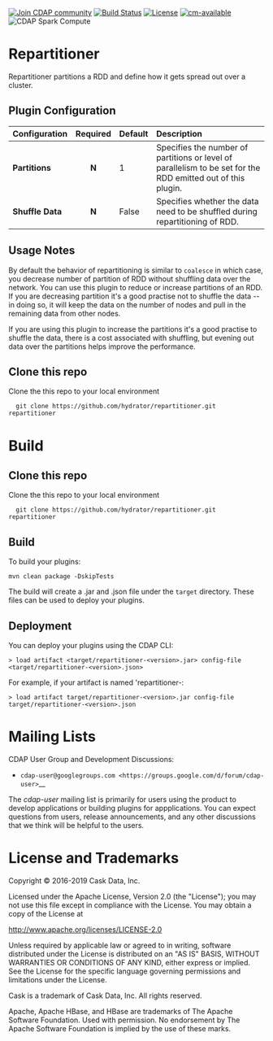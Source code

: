<a href="https://cdap-users.herokuapp.com/"><img alt="Join CDAP community" src="https://cdap-users.herokuapp.com/badge.svg?t=repartitioner"/></a> [![Build Status](https://travis-ci.org/hydrator/repartitioner.svg?branch=develop)](https://travis-ci.org/hydrator/repartitioner) [![License](https://img.shields.io/badge/License-Apache%202.0-blue.svg)](https://opensource.org/licenses/Apache-2.0)
[![cm-available](https://cdap-users.herokuapp.com/assets/cm-available.svg)](https://docs.cask.co/cdap/current/en/integrations/cask-market.html) <img  alt="CDAP Spark Compute" src="https://cdap-users.herokuapp.com/assets/cdap-sparkcompute.svg"/>

# Repartitioner

Repartitioner partitions a RDD and define how it gets spread out over a cluster. 

## Plugin Configuration

| Configuration | Required | Default | Description |
| :------------ | :------: | :----- | :---------- |
| **Partitions** | **N** | 1 | Specifies the number of partitions or level of parallelism to be set for the RDD emitted out of this plugin. |
| **Shuffle Data** | **N** | False | Specifies whether the data need to be shuffled during repartitioning of RDD. |

## Usage Notes

By default the behavior of repartitioning is similar to ```coalesce``` in which case, you decrease number of partition of RDD without shuffling data over the network. You can use this plugin to reduce or increase partitions of an RDD. If you are decreasing partition it's a good practise not to shuffle the data -- in doing so, it will keep the data on the number of nodes and pull in the remaining data from other nodes. 

If you are using this plugin to increase the partitions it's a good practise to shuffle the data, there is a cost associated with shuffling, but evening out data over the partitions helps improve the performance. 

## Clone this repo
Clone the this repo to your local environment

```
  git clone https://github.com/hydrator/repartitioner.git repartitioner
```

# Build

## Clone this repo
Clone the this repo to your local environment

```
  git clone https://github.com/hydrator/repartitioner.git repartitioner
```

## Build

To build your plugins:

    mvn clean package -DskipTests

The build will create a .jar and .json file under the ``target`` directory.
These files can be used to deploy your plugins.

## Deployment
You can deploy your plugins using the CDAP CLI:

    > load artifact <target/repartitioner-<version>.jar> config-file <target/repartitioner-<version>.json>

For example, if your artifact is named 'repartitioner-<version>:

    > load artifact target/repartitioner-<version>.jar config-file target/repartitioner-<version>.json

# Mailing Lists

CDAP User Group and Development Discussions:

- `cdap-user@googlegroups.com <https://groups.google.com/d/forum/cdap-user>`__

The *cdap-user* mailing list is primarily for users using the product to develop
applications or building plugins for appplications. You can expect questions from 
users, release announcements, and any other discussions that we think will be helpful 
to the users.


# License and Trademarks

Copyright © 2016-2019 Cask Data, Inc.

Licensed under the Apache License, Version 2.0 (the "License"); you may not use this file except
in compliance with the License. You may obtain a copy of the License at

http://www.apache.org/licenses/LICENSE-2.0

Unless required by applicable law or agreed to in writing, software distributed under the 
License is distributed on an "AS IS" BASIS, WITHOUT WARRANTIES OR CONDITIONS OF ANY KIND, 
either express or implied. See the License for the specific language governing permissions 
and limitations under the License.

Cask is a trademark of Cask Data, Inc. All rights reserved.

Apache, Apache HBase, and HBase are trademarks of The Apache Software Foundation. Used with
permission. No endorsement by The Apache Software Foundation is implied by the use of these marks.

